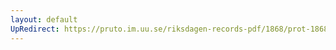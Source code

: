 ```yaml
---
layout: default
UpRedirect: https://pruto.im.uu.se/riksdagen-records-pdf/1868/prot-1868--fk--120/prot-1868--fk--120_002.pdf
---
```

